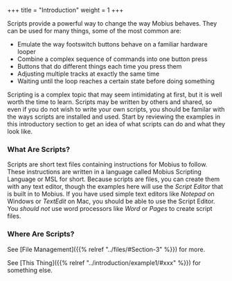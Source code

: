 +++
title = "Introduction"
weight = 1
+++

Scripts provide a powerful way to change the way Mobius behaves.  They can be used for many things, some of the most common are:

* Emulate the way footswitch buttons behave on a familiar hardware looper
* Combine a complex sequence of commands into one button press
* Buttons that do different things each time you press them
* Adjusting multiple tracks at exactly the same time
* Waiting until the loop reaches a certain state before doing something

Scripting is a complex topic that may seem intimidating at first, but it is well worth the time to learn.   Scripts may be written by others and shared, so even if you do not wish to write your own scripts, you should be familar with the ways scripts are installed and used.  Start by reviewing the examples in this introductory section to get an idea of what scripts can do and what they look like.  

### What Are Scripts?

Scripts are short text files containing instructions for Mobius to follow.  These instructions are written in a language called Mobius Scripting Language or MSL for short.  Because scripts are files, you can create them with any text editor, though the examples here will use the *Script Editor* that is built in to Mobius.  If you have used simple text editors like *Notepad* on Windows or *TextEdit* on Mac, you should be able to use the Script Editor.  You *should not* use word processors like *Word* or *Pages* to create script files.

### Where Are Scripts?

See [File Management]({{% relref "../files/#Section-3" %}}) for more.

See [This Thing]({{% relref "../introduction/example1/#xxx" %}}) for something else.
